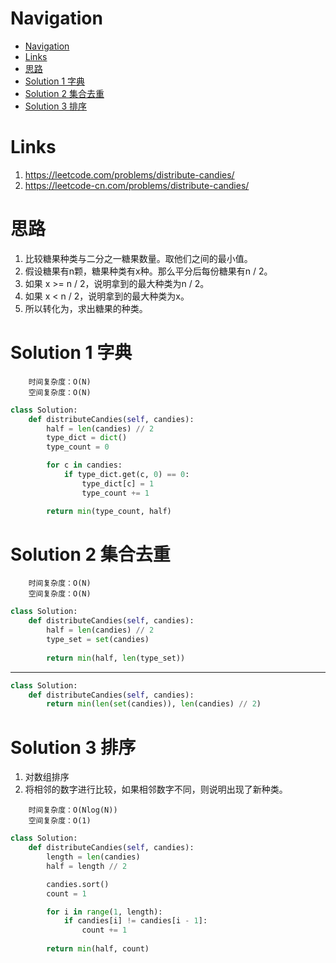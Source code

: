 # Navigation
- [Navigation](#navigation)
- [Links](#links)
- [思路](#%e6%80%9d%e8%b7%af)
- [Solution 1 字典](#solution-1-%e5%ad%97%e5%85%b8)
- [Solution 2 集合去重](#solution-2-%e9%9b%86%e5%90%88%e5%8e%bb%e9%87%8d)
- [Solution 3 排序](#solution-3-%e6%8e%92%e5%ba%8f)

# Links
1. https://leetcode.com/problems/distribute-candies/
2. https://leetcode-cn.com/problems/distribute-candies/


# 思路
1. 比较糖果种类与二分之一糖果数量。取他们之间的最小值。
2. 假设糖果有n颗，糖果种类有x种。那么平分后每份糖果有n / 2。
3. 如果 x >= n / 2，说明拿到的最大种类为n / 2。
4. 如果 x < n / 2，说明拿到的最大种类为x。
5. 所以转化为，求出糖果的种类。
   

# Solution 1 字典
```
    时间复杂度：O(N)
    空间复杂度：O(N)
```
```python
class Solution:
    def distributeCandies(self, candies):
        half = len(candies) // 2
        type_dict = dict()
        type_count = 0

        for c in candies:
            if type_dict.get(c, 0) == 0:
                type_dict[c] = 1
                type_count += 1

        return min(type_count, half)
```

# Solution 2 集合去重
```
    时间复杂度：O(N)
    空间复杂度：O(N)
```
```python
class Solution:
    def distributeCandies(self, candies):
        half = len(candies) // 2
        type_set = set(candies)
        
        return min(half, len(type_set))
```
---
```python
class Solution:
    def distributeCandies(self, candies):
        return min(len(set(candies)), len(candies) // 2)
```

# Solution 3 排序
1. 对数组排序
2. 将相邻的数字进行比较，如果相邻数字不同，则说明出现了新种类。

```
    时间复杂度：O(Nlog(N))
    空间复杂度：O(1)
```
```python
class Solution:
    def distributeCandies(self, candies):
        length = len(candies)
        half = length // 2

        candies.sort()
        count = 1 

        for i in range(1, length):
            if candies[i] != candies[i - 1]:
                count += 1
        
        return min(half, count)
```
